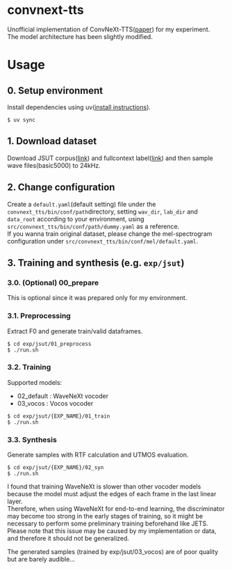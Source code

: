 # convnext-tts

Unofficial implementation of ConvNeXt-TTS([paper](https://ieeexplore.ieee.org/document/10446890)) for my experiment.  
The model architecture has been slightly modified.

# Usage

## 0. Setup environment
Install dependencies using uv([install instructions](https://docs.astral.sh/uv/getting-started/installation/)).
```
$ uv sync
```

## 1. Download dataset
Download JSUT corpus([link](https://sites.google.com/site/shinnosuketakamichi/publication/jsut)) and fullcontext label([link](https://github.com/sarulab-speech/jsut-label)) and then sample wave files(basic5000) to 24kHz.

## 2. Change configuration 
Create a `default.yaml`(default setting) file under the `convnext_tts/bin/conf/path`directory, setting `wav_dir`, `lab_dir` and `data_root` according to your environment, using `src/convnext_tts/bin/conf/path/dummy.yaml` as a reference.  
If you wanna train original dataset, please change the mel-spectrogram configuration under `src/convnext_tts/bin/conf/mel/default.yaml`.

## 3. Training and synthesis (e.g. `exp/jsut`)
### 3.0. (Optional) 00_prepare
This is optional since it was prepared only for my environment.

### 3.1. Preprocessing
Extract F0 and generate train/valid dataframes.
```
$ cd exp/jsut/01_preprocess
$ ./run.sh
```

### 3.2. Training
Supported models:
- 02_default : WaveNeXt vocoder
- 03_vocos : Vocos vocoder

```
$ cd exp/jsut/{EXP_NAME}/01_train
$ ./run.sh
```

### 3.3. Synthesis
Generate samples with RTF calculation and UTMOS evaluation.

```
$ cd exp/jsut/{EXP_NAME}/02_syn
$ ./run.sh
```

I found that training WaveNeXt is slower than other vocoder models because the model must adjust the edges of each frame in the last linear layer.  
Therefore, when using WaveNeXt for end-to-end learning, the discriminator may become too strong in the early stages of training, so it might be necessary to perform some preliminary training beforehand like JETS.  
Please note that this issue may be caused by my implementation or data, and therefore it should not be generalized.

The generated samples (trained by exp/jsut/03_vocos) are of poor quality but are barely audible...

